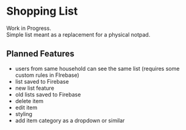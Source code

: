 # Shopping List
Work in Progress.  
Simple list meant as a replacement for a physical notpad.  

## Planned Features
- users from same household can see the same list (requires some custom rules in FIrebase)
- list saved to Firebase
- new list feature
- old lists saved to Firebase
- delete item
- edit item
- styling
- add item category as a dropdown or similar
